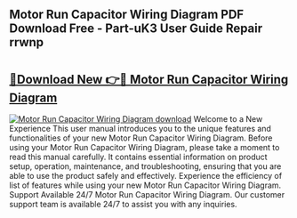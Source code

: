 ## Motor Run Capacitor Wiring Diagram PDF Download Free - Part-uK3 User Guide Repair rrwnp

# <h2><a href="http://dfsz7a.blite.top/?on=Motor+Run+Capacitor+Wiring+Diagram">🔗Download New 👉🔴 Motor Run Capacitor Wiring Diagram</a></h2>

[![Motor Run Capacitor Wiring Diagram download](https://i.imgur.com/lujVjoI.png)](http://dfsz7a.blite.top/?on=Motor+Run+Capacitor+Wiring+Diagram)
Welcome to a New Experience This user manual introduces you to the unique features and functionalities of your new Motor Run Capacitor Wiring Diagram. Before using your Motor Run Capacitor Wiring Diagram, please take a moment to read this manual carefully. It contains essential information on product setup, operation, maintenance, and troubleshooting, ensuring that you are able to use the product safely and effectively. Experience the efficiency of list of features while using your new Motor Run Capacitor Wiring Diagram. Support Available 24/7 Motor Run Capacitor Wiring Diagram. Our customer support team is available 24/7 to assist you with any inquiries.
